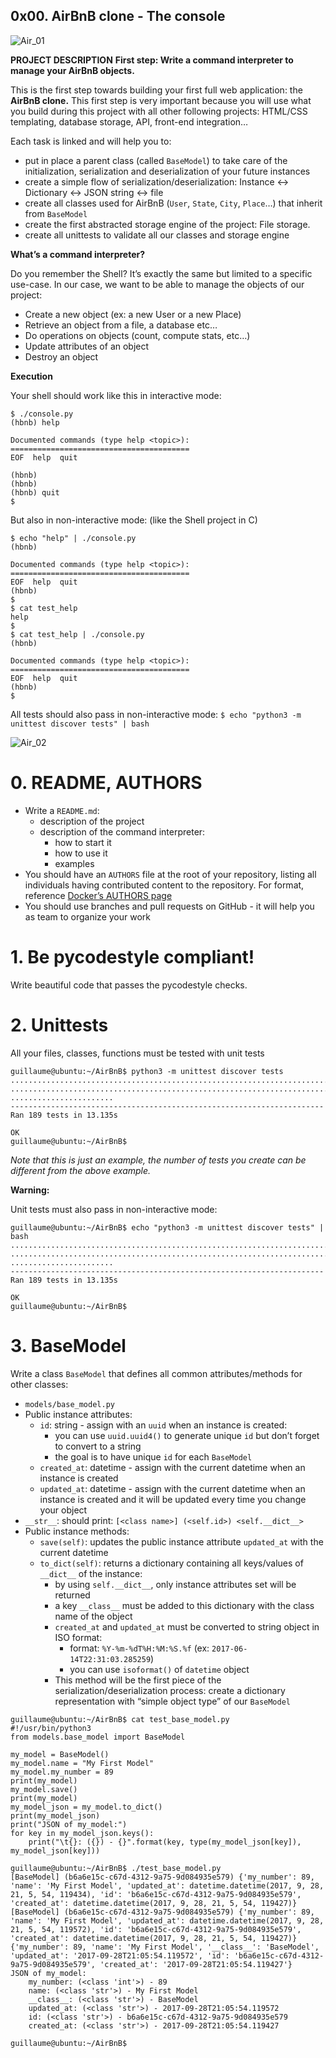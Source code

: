 ##  0x00. AirBnB clone - The console


![Air_01](https://github.com/Okinbird/AirBnB_clone/blob/master/images/Air_01.png)

**PROJECT DESCRIPTION**
**First step: Write a command interpreter to manage your AirBnB objects.**

This is the first step towards building your first full web application: the **AirBnB clone.** This first step is very important because you will use what you build during this project with all other following projects: HTML/CSS templating, database storage, API, front-end integration…

Each task is linked and will help you to:

*   put in place a parent class (called `BaseModel`) to take care of the initialization, serialization and deserialization of your future instances
*   create a simple flow of serialization/deserialization: Instance <-> Dictionary <-> JSON string <-> file
*   create all classes used for AirBnB (`User`, `State`, `City`, `Place`…) that inherit from `BaseModel`
*   create the first abstracted storage engine of the project: File storage.
*   create all unittests to validate all our classes and storage engine

**What’s a command interpreter?**

Do you remember the Shell? It’s exactly the same but limited to a specific use-case. In our case, we want to be able to manage the objects of our project:

*   Create a new object (ex: a new User or a new Place)
*   Retrieve an object from a file, a database etc…
*   Do operations on objects (count, compute stats, etc…)
*   Update attributes of an object
*   Destroy an object



**Execution**

Your shell should work like this in interactive mode:
```
$ ./console.py
(hbnb) help

Documented commands (type help <topic>):
========================================
EOF  help  quit

(hbnb) 
(hbnb) 
(hbnb) quit
$
```

But also in non-interactive mode: (like the Shell project in C)
```
$ echo "help" | ./console.py
(hbnb)

Documented commands (type help <topic>):
========================================
EOF  help  quit
(hbnb) 
$
$ cat test_help
help
$
$ cat test_help | ./console.py
(hbnb)

Documented commands (type help <topic>):
========================================
EOF  help  quit
(hbnb) 
$
```

All tests should also pass in non-interactive mode: `$ echo "python3 -m unittest discover tests" | bash`

![Air_02](https://github.com/Okinbird/AirBnB_clone/blob/master/images/Air_02.png)



#   0. README, AUTHORS

*    Write a `README.md`:
     -  description of the project
     -  description of the command interpreter:
        +   how to start it
        +   how to use it
        +   examples
*   You should have an `AUTHORS` file at the root of your repository, listing all individuals having contributed content to the repository. For format, reference [Docker’s AUTHORS page](https://alx-intranet.hbtn.io/rltoken/_8n_z3pf5HWi1l7uv1E9iA)
*   You should use branches and pull requests on GitHub - it will help you as team to organize your work




#   1. Be pycodestyle compliant!

Write beautiful code that passes the pycodestyle checks.




#   2. Unittests

All your files, classes, functions must be tested with unit tests
```
guillaume@ubuntu:~/AirBnB$ python3 -m unittest discover tests
...................................................................................
...................................................................................
.......................
----------------------------------------------------------------------
Ran 189 tests in 13.135s

OK
guillaume@ubuntu:~/AirBnB$
```

*Note that this is just an example, the number of tests you create can be different from the above example.*

**Warning:**

Unit tests must also pass in non-interactive mode:
```
guillaume@ubuntu:~/AirBnB$ echo "python3 -m unittest discover tests" | bash
...................................................................................
...................................................................................
.......................
----------------------------------------------------------------------
Ran 189 tests in 13.135s

OK
guillaume@ubuntu:~/AirBnB$
```



#   3. BaseModel

Write a class `BaseModel` that defines all common attributes/methods for other classes:

*   `models/base_model.py`
*   Public instance attributes:
    -   `id`: string - assign with an `uuid` when an instance is created:
          + you can use `uuid.uuid4()` to generate unique `id` but don’t forget to convert to a string
          + the goal is to have unique `id` for each `BaseModel`
    -   `created_at`: datetime - assign with the current datetime when an instance is created
    -   `updated_at`: datetime - assign with the current datetime when an instance is created and it will be updated every time you change your object
*   `__str__`: should print: `[<class name>] (<self.id>) <self.__dict__>`
*   Public instance methods:
    -   `save(self)`: updates the public instance attribute `updated_at` with the current datetime
    -   `to_dict(self)`: returns a dictionary containing all keys/values of `__dict__` of the instance:
        +   by using `self.__dict__`, only instance attributes set will be returned
        +   a key `__class__` must be added to this dictionary with the class name of the object
        +   `created_at` and `updated_at` must be converted to string object in ISO format:
            +   format: `%Y-%m-%dT%H:%M:%S.%f` (ex: `2017-06-14T22:31:03.285259`)
            +   you can use `isoformat()` of `datetime` object
        +   This method will be the first piece of the serialization/deserialization process: create a dictionary representation with “simple object type” of our `BaseModel`

```
guillaume@ubuntu:~/AirBnB$ cat test_base_model.py
#!/usr/bin/python3
from models.base_model import BaseModel

my_model = BaseModel()
my_model.name = "My First Model"
my_model.my_number = 89
print(my_model)
my_model.save()
print(my_model)
my_model_json = my_model.to_dict()
print(my_model_json)
print("JSON of my_model:")
for key in my_model_json.keys():
    print("\t{}: ({}) - {}".format(key, type(my_model_json[key]), my_model_json[key]))

guillaume@ubuntu:~/AirBnB$ ./test_base_model.py
[BaseModel] (b6a6e15c-c67d-4312-9a75-9d084935e579) {'my_number': 89, 'name': 'My First Model', 'updated_at': datetime.datetime(2017, 9, 28, 21, 5, 54, 119434), 'id': 'b6a6e15c-c67d-4312-9a75-9d084935e579', 'created_at': datetime.datetime(2017, 9, 28, 21, 5, 54, 119427)}
[BaseModel] (b6a6e15c-c67d-4312-9a75-9d084935e579) {'my_number': 89, 'name': 'My First Model', 'updated_at': datetime.datetime(2017, 9, 28, 21, 5, 54, 119572), 'id': 'b6a6e15c-c67d-4312-9a75-9d084935e579', 'created_at': datetime.datetime(2017, 9, 28, 21, 5, 54, 119427)}
{'my_number': 89, 'name': 'My First Model', '__class__': 'BaseModel', 'updated_at': '2017-09-28T21:05:54.119572', 'id': 'b6a6e15c-c67d-4312-9a75-9d084935e579', 'created_at': '2017-09-28T21:05:54.119427'}
JSON of my_model:
    my_number: (<class 'int'>) - 89
    name: (<class 'str'>) - My First Model
    __class__: (<class 'str'>) - BaseModel
    updated_at: (<class 'str'>) - 2017-09-28T21:05:54.119572
    id: (<class 'str'>) - b6a6e15c-c67d-4312-9a75-9d084935e579
    created_at: (<class 'str'>) - 2017-09-28T21:05:54.119427

guillaume@ubuntu:~/AirBnB$
```



